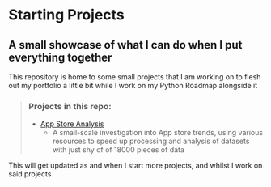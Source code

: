 # Starting Projects
## A small showcase of what I can do when I put everything together

This repository is home to some small projects that I am working on to flesh out my portfolio a little bit while I work on my Python Roadmap alongside it

>### Projects in this repo:
>- [App Store Analysis](https://github.com/willspencer171/starting_projects/tree/master/App%20Store%20Analysis)
>   - A small-scale investigation into App store trends, using various resources to speed up processing and analysis of datasets with just shy of of 18000 pieces of data

This will get updated as and when I start more projects, and whilst I work on said projects